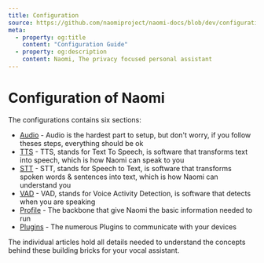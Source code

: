 ```yaml
---
title: Configuration
source: https://github.com/naomiproject/naomi-docs/blob/dev/configuration/index.md
meta:
  - property: og:title
    content: "Configuration Guide"
  - property: og:description
    content: Naomi, The privacy focused personal assistant
---
```


# Configuration of Naomi

The configurations contains six sections:

- [Audio](audio.html) - Audio is the hardest part to setup, but don't worry, if you follow theses steps, everything should be ok
- [TTS](tts.html) - TTS, stands for Text To Speech, is software that transforms text into speech, which is how Naomi can speak to you
- [STT](stt.html) - STT, stands for Speech to Text, is software that transforms spoken words & sentences into text, which is how Naomi can understand you
- [VAD](vad.html) - VAD, stands for Voice Activity Detection, is software that detects when you are speaking
- [Profile](profile.html) - The backbone that give Naomi the basic information needed to run
- [Plugins](plugins.html) - The numerous Plugins to communicate with your devices

The individual articles hold all details needed to understand the concepts behind these building bricks for your vocal assistant.

<DocPreviousVersions/>
<EditPageLink/>
